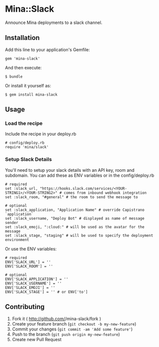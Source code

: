# Mina::Slack

Announce Mina deployments to a slack channel.

## Installation

Add this line to your application's Gemfile:

    gem 'mina-slack'

And then execute:

    $ bundle

Or install it yourself as:

    $ gem install mina-slack

## Usage

### Load the recipe
Include the recipe in your deploy.rb

    # config/deploy.rb
    require 'mina/slack'

### Setup Slack Details
You'll need to setup your slack details with an API key, room and subdomain. You can add these as ENV variables or in the config/deploy.rb

    # required
    set :slack_url, "https://hooks.slack.com/services/<YOUR-STRING1>/<YOUR-STRING2>" # comes from inbound webhook integration
    set :slack_room, "#general" # the room to send the message to

    # optional
    set :slack_application, "Application Name" # override Capistrano `application`
    set :slack_username, "Deploy Bot" # displayed as name of message sender
    set :slack_emoji, ":cloud:" # will be used as the avatar for the message
    set :slack_stage, "staging" # will be used to specify the deployment environment

Or use the ENV variables:

    # required
    ENV['SLACK_URL'] = ''
    ENV['SLACK_ROOM'] = ''

    # optional
    ENV['SLACK_APPLICATION'] = ''
    ENV['SLACK_USERNAME'] = ''
    ENV['SLACK_EMOJI'] = ''
    ENV['SLACK_STAGE'] = '' # or ENV['to']

## Contributing

1. Fork it ( http://github.com/<my-github-username>/mina-slack/fork )
2. Create your feature branch (`git checkout -b my-new-feature`)
3. Commit your changes (`git commit -am 'Add some feature'`)
4. Push to the branch (`git push origin my-new-feature`)
5. Create new Pull Request
